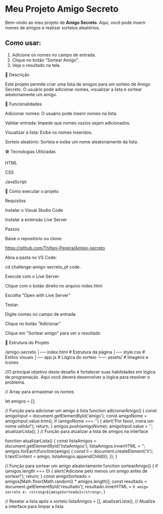 # Meu Projeto Amigo Secreto

Bem-vindo ao meu projeto de **Amigo Secreto**. 
Aqui, você pode inserir nomes de amigos e realizar sorteios aleatórios.

## Como usar:
1. Adicione os nomes no campo de entrada.
2. Clique no botão "Sortear Amigo".
3. Veja o resultado na tela.


📌 Descrição

Este projeto permite criar uma lista de amigos para um sorteio de Amigo Secreto. O usuário pode adicionar nomes, visualizar a lista e sortear aleatoriamente um amigo.

🎯 Funcionalidades

Adicionar nomes: O usuário pode inserir nomes na lista.

Validar entrada: Impede que nomes vazios sejam adicionados.

Visualizar a lista: Exibe os nomes inseridos.

Sorteio aleatório: Sorteia e exibe um nome aleatoriamente da lista.

🛠️ Tecnologias Utilizadas

HTML

CSS

JavaScript

🚀 Como executar o projeto

Requisitos

Instalar o Visual Studio Code

Instalar a extensão Live Server

Passos

Baixe o repositório ou clone:

https://github.com/Thifani-Pereira/Amigo-secreto

Abra a pasta no VS Code:

cd challenge-amigo-secreto_pt
code .

Execute com o Live Server:

Clique com o botão direito no arquivo index.html

Escolha "Open with Live Server"

Testar:

Digite nomes no campo de entrada

Clique no botão "Adicionar"

Clique em "Sortear amigo" para ver o resultado

📁 Estrutura do Projeto

/amigo-secreto
│── index.html       # Estrutura da página
│── style.css        # Estilos visuais
│── app.js          # Lógica do sorteio
└── assets/         # Imagens e ícones

//O principal objetivo deste desafio é fortalecer suas habilidades em lógica de programação. Aqui você deverá desenvolver a lógica para resolver o problema.

// Array para armazenar os nomes

let amigos = [];

// Função para adicionar um amigo à lista
function adicionarAmigo() {
    const amigoInput = document.getElementById('amigo');
    const amigoNome = amigoInput.value.trim();
    if (amigoNome === '') {
        alert('Por favor, insira um nome válido!');
        return;
    }
    amigos.push(amigoNome);
    amigoInput.value = '';
    atualizarLista();
}
// Função para atualizar a lista de amigos na interface

function atualizarLista() {
    const listaAmigos = document.getElementById('listaAmigos');
    listaAmigos.innerHTML = '';
    amigos.forEach(function(amigo) {
        const li = document.createElement('li');
        li.textContent = amigo;
        listaAmigos.appendChild(li);
    });
}

// Função para sortear um amigo aleatoriamente
function sortearAmigo() {
    if (amigos.length === 0) {
        alert('Adicione pelo menos um amigo antes de sortear!');
        return;
    }
    const amigoSorteado = amigos[Math.floor(Math.random() * amigos.length)];
    const resultado = document.getElementById('resultado');
    resultado.innerHTML = `O amigo secreto é: <strong>${amigoSorteado}</strong>`;
}

// Resetar a lista após o sorteio
    listaAmigos = [];
    atualizarLista(); // Atualiza a interface para limpar a lista
